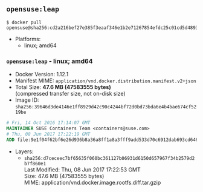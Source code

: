 ## `opensuse:leap`

```console
$ docker pull opensuse@sha256:cd2a216bef27e385f3eaaf346e1b2e71267854efdc25c01cd5d4893d0763cc32
```

-	Platforms:
	-	linux; amd64

### `opensuse:leap` - linux; amd64

-	Docker Version: 1.12.1
-	Manifest MIME: `application/vnd.docker.distribution.manifest.v2+json`
-	Total Size: **47.6 MB (47583555 bytes)**  
	(compressed transfer size, not on-disk size)
-	Image ID: `sha256:39646d3de4146e1ff8929d42c90c4244bf72d0bd73bda6e4b4bae674cf5219be`

```dockerfile
# Fri, 14 Oct 2016 17:14:07 GMT
MAINTAINER SUSE Containers Team <containers@suse.com>
# Thu, 08 Jun 2017 17:22:19 GMT
ADD file:9e1f04f62bf6e26d936b8a36a8ff1a8a3fff9add533d70c6912dab693cd64642 in / 
```

-	Layers:
	-	`sha256:d7ceceec7bf65635f060bc361127b06931d6150d657967f34b2579d2b7f860e1`  
		Last Modified: Thu, 08 Jun 2017 17:22:53 GMT  
		Size: 47.6 MB (47583555 bytes)  
		MIME: application/vnd.docker.image.rootfs.diff.tar.gzip
